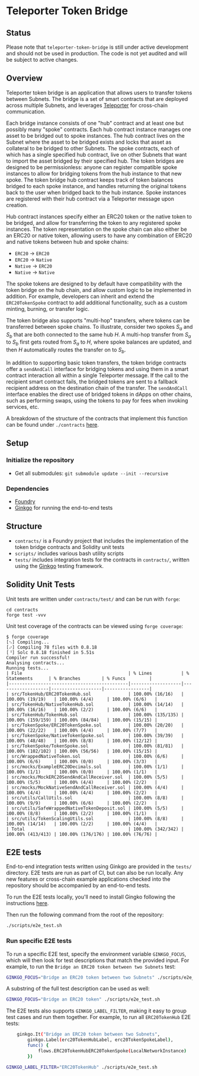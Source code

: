 # Teleporter Token Bridge

## Status

Please note that `teleporter-token-bridge` is still under active development and should not be used in production. The code is not yet audited and will be subject to active changes.

## Overview

Teleporter token bridge is an application that allows users to transfer tokens between Subnets. The bridge is a set of smart contracts that are deployed across multiple Subnets, and leverages [Teleporter](https://github.com/ava-labs/teleporter) for cross-chain communication.

Each bridge instance consists of one "hub" contract and at least one but possibly many "spoke" contracts. Each hub contract instance manages one asset to be bridged out to spoke instances. The hub contract lives on the Subnet where the asset to be bridged exists and locks that asset as collateral to be bridged to other Subnets. The spoke contracts, each of which has a single specified hub contract, live on other Subnets that want to import the asset bridged by their specified hub. The token bridges are designed to be permissionless: anyone can register compatible spoke instances to allow for bridging tokens from the hub instance to that new spoke. The token bridge hub contract keeps track of token balances bridged to each spoke instance, and handles returning the original tokens back to the user when bridged back to the hub instance. Spoke instances are registered with their hub contract via a Teleporter message upon creation.

Hub contract instances specify either an ERC20 token or the native token to be bridged, and allow for transferring the token to any registered spoke instances. The token representation on the spoke chain can also either be an ERC20 or native token, allowing users to have any combination of ERC20 and native tokens between hub and spoke chains:

- `ERC20` -> `ERC20`
- `ERC20` -> `Native`
- `Native` -> `ERC20`
- `Native` -> `Native`

The spoke tokens are designed to by default have compatibility with the token bridge on the hub chain, and allow custom logic to be implemented in addition. For example, developers can inherit and extend the `ERC20TokenSpoke` contract to add additional functionality, such as a custom minting, burning, or transfer logic.

The token bridge also supports "multi-hop" transfers, where tokens can be transferred between spoke chains. To illustrate, consider two spokes _S<sub>a</sub>_ and _S<sub>b</sub>_ that are both connected to the same hub _H_. A multi-hop transfer from _S<sub>a</sub>_ to _S<sub>b</sub>_ first gets routed from _S<sub>a</sub>_ to _H_, where spoke balances are updated, and then _H_ automatically routes the transfer on to _S<sub>b</sub>_.

In addition to supporting basic token transfers, the token bridge contracts offer a `sendAndCall` interface for bridging tokens and using them in a smart contract interaction all within a single Teleporter message. If the call to the recipient smart contract fails, the bridged tokens are sent to a fallback recipient address on the destination chain of the transfer. The `sendAndCall` interface enables the direct use of bridged tokens in dApps on other chains, such as performing swaps, using the tokens to pay for fees when invoking services, etc.

A breakdown of the structure of the contracts that implement this function can be found under `./contracts` [here](./contracts/README.md).

## Setup

### Initialize the repository

- Get all submodules: `git submodule update --init --recursive`

### Dependencies

- [Foundry](https://book.getfoundry.sh/getting-started/installation)
- [Ginkgo](https://onsi.github.io/ginkgo/#installing-ginkgo) for running the end-to-end tests

## Structure

- `contracts/` is a Foundry project that includes the implementation of the token bridge contracts and Solidity unit tests
- `scripts/` includes various bash utility scripts
- `tests/` includes integration tests for the contracts in `contracts/`, written using the [Ginkgo](https://onsi.github.io/ginkgo/) testing framework.

## Solidity Unit Tests

Unit tests are written under `contracts/test/` and can be run with `forge`:

```
cd contracts
forge test -vvv
```

Unit test coverage of the contracts can be viewed using `forge coverage`:

```
$ forge coverage
[⠢] Compiling...
[⠔] Compiling 78 files with 0.8.18
[⠘] Solc 0.8.18 finished in 5.51s
Compiler run successful!
Analysing contracts...
Running tests...
| File                                        | % Lines           | % Statements      | % Branches        | % Funcs         |
|---------------------------------------------|-------------------|-------------------|-------------------|-----------------|
| src/TokenHub/ERC20TokenHub.sol              | 100.00% (16/16)   | 100.00% (19/19)   | 100.00% (4/4)     | 100.00% (6/6)   |
| src/TokenHub/NativeTokenHub.sol             | 100.00% (14/14)   | 100.00% (16/16)   | 100.00% (2/2)     | 100.00% (6/6)   |
| src/TokenHub/TokenHub.sol                   | 100.00% (135/135) | 100.00% (159/159) | 100.00% (84/84)   | 100.00% (15/15) |
| src/TokenSpoke/ERC20TokenSpoke.sol          | 100.00% (20/20)   | 100.00% (22/22)   | 100.00% (4/4)     | 100.00% (7/7)   |
| src/TokenSpoke/NativeTokenSpoke.sol         | 100.00% (39/39)   | 100.00% (48/48)   | 100.00% (8/8)     | 100.00% (12/12) |
| src/TokenSpoke/TokenSpoke.sol               | 100.00% (81/81)   | 100.00% (102/102) | 100.00% (56/56)   | 100.00% (15/15) |
| src/WrappedNativeToken.sol                  | 100.00% (6/6)     | 100.00% (6/6)     | 100.00% (0/0)     | 100.00% (3/3)   |
| src/mocks/ExampleERC20Decimals.sol          | 100.00% (1/1)     | 100.00% (1/1)     | 100.00% (0/0)     | 100.00% (1/1)   |
| src/mocks/MockERC20SendAndCallReceiver.sol  | 100.00% (5/5)     | 100.00% (5/5)     | 100.00% (4/4)     | 100.00% (2/2)   |
| src/mocks/MockNativeSendAndCallReceiver.sol | 100.00% (4/4)     | 100.00% (4/4)     | 100.00% (4/4)     | 100.00% (2/2)   |
| src/utils/CallUtils.sol                     | 100.00% (8/8)     | 100.00% (9/9)     | 100.00% (6/6)     | 100.00% (2/2)   |
| src/utils/SafeWrappedNativeTokenDeposit.sol | 100.00% (5/5)     | 100.00% (8/8)     | 100.00% (2/2)     | 100.00% (1/1)   |
| src/utils/TokenScalingUtils.sol             | 100.00% (8/8)     | 100.00% (14/14)   | 100.00% (2/2)     | 100.00% (4/4)   |
| Total                                       | 100.00% (342/342) | 100.00% (413/413) | 100.00% (176/176) | 100.00% (76/76) |
```

## E2E tests

End-to-end integration tests written using Ginkgo are provided in the `tests/` directory. E2E tests are run as part of CI, but can also be run locally. Any new features or cross-chain example applications checked into the repository should be accompanied by an end-to-end tests.

To run the E2E tests locally, you'll need to install Gingko following the instructions [here](https://onsi.github.io/ginkgo/#installing-ginkgo).

Then run the following command from the root of the repository:

```bash
./scripts/e2e_test.sh
```

### Run specific E2E tests

To run a specific E2E test, specify the environment variable `GINKGO_FOCUS`, which will then look for test descriptions that match the provided input. For example, to run the `Bridge an ERC20 token between two Subnets` test:

```bash
GINKGO_FOCUS="Bridge an ERC20 token between two Subnets" ./scripts/e2e_test.sh
```

A substring of the full test description can be used as well:

```bash
GINKGO_FOCUS="Bridge an ERC20 token" ./scripts/e2e_test.sh
```

The E2E tests also supports `GINKGO_LABEL_FILTER`, making it easy to group test cases and run them together. For example, to run all `ERC20TokenHub` E2E tests:

```bash
	ginkgo.It("Bridge an ERC20 token between two Subnets",
		ginkgo.Label(erc20TokenHubLabel, erc20TokenSpokeLabel),
		func() {
			flows.ERC20TokenHubERC20TokenSpoke(LocalNetworkInstance)
		})
```

```bash
GINKGO_LABEL_FILTER="ERC20TokenHub" ./scripts/e2e_test.sh
```
